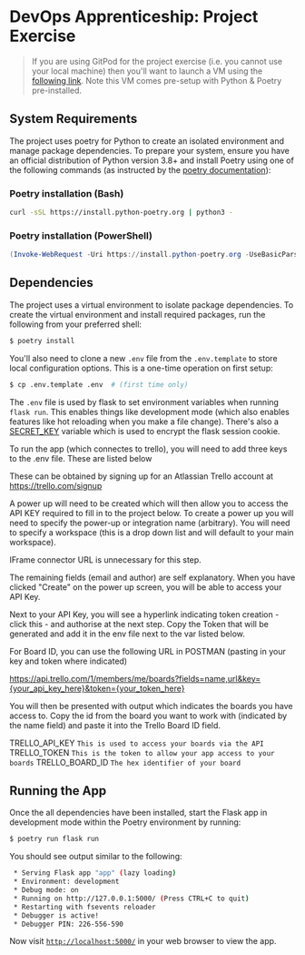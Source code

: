 # DevOps Apprenticeship: Project Exercise

> If you are using GitPod for the project exercise (i.e. you cannot use your local machine) then you'll want to launch a VM using the [following link](https://gitpod.io/#https://github.com/CorndelWithSoftwire/DevOps-Course-Starter). Note this VM comes pre-setup with Python & Poetry pre-installed.

## System Requirements

The project uses poetry for Python to create an isolated environment and manage package dependencies. To prepare your system, ensure you have an official distribution of Python version 3.8+ and install Poetry using one of the following commands (as instructed by the [poetry documentation](https://python-poetry.org/docs/#system-requirements)):

### Poetry installation (Bash)

```bash
curl -sSL https://install.python-poetry.org | python3 -
```

### Poetry installation (PowerShell)

```powershell
(Invoke-WebRequest -Uri https://install.python-poetry.org -UseBasicParsing).Content | py -
```

## Dependencies

The project uses a virtual environment to isolate package dependencies. To create the virtual environment and install required packages, run the following from your preferred shell:

```bash
$ poetry install
```

You'll also need to clone a new `.env` file from the `.env.template` to store local configuration options. This is a one-time operation on first setup:

```bash
$ cp .env.template .env  # (first time only)
```

The `.env` file is used by flask to set environment variables when running `flask run`. This enables things like development mode (which also enables features like hot reloading when you make a file change). There's also a [SECRET_KEY](https://flask.palletsprojects.com/en/1.1.x/config/#SECRET_KEY) variable which is used to encrypt the flask session cookie.

To run the app (which connectes to trello), you will need to add three keys to the .env file. These are listed below

These can be obtained by signing up for an Atlassian Trello account at https://trello.com/signup

A power up will need to be created which will then allow you to access the API KEY required to fill in to the project below. To create a power up you will need to specify the power-up or integration name (arbitrary). You will need to specify a workspace (this is a drop down list and will default to your main workspace).

IFrame connector URL is unnecessary for this step. 

The remaining fields (email and author) are self explanatory. When you have clicked "Create" on the power up screen, you will be able to access your API Key. 

Next to your API Key, you will see a hyperlink indicating token creation - click this - and authorise at the next step. Copy the Token that will be generated and add it in the env file next to the var listed below.

For Board ID, you can use the following URL in POSTMAN (pasting in your key and token where indicated)

https://api.trello.com/1/members/me/boards?fields=name,url&key={your_api_key_here}&token={your_token_here}

You will then be presented with output which indicates the boards you have access to. Copy the id from the board you want to work with (indicated by the name field) and paste it into the Trello Board ID field.

TRELLO_API_KEY      `This is used to access your boards via the API`
TRELLO_TOKEN        `This is the token to allow your app access to your boards`
TRELLO_BOARD_ID     `The hex identifier of your board`

## Running the App

Once the all dependencies have been installed, start the Flask app in development mode within the Poetry environment by running:
```bash
$ poetry run flask run
```

You should see output similar to the following:
```bash
 * Serving Flask app "app" (lazy loading)
 * Environment: development
 * Debug mode: on
 * Running on http://127.0.0.1:5000/ (Press CTRL+C to quit)
 * Restarting with fsevents reloader
 * Debugger is active!
 * Debugger PIN: 226-556-590
```
Now visit [`http://localhost:5000/`](http://localhost:5000/) in your web browser to view the app.
